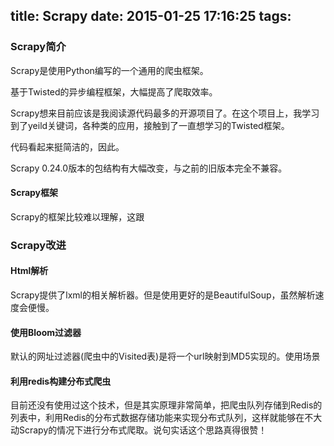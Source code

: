 title: Scrapy
date: 2015-01-25 17:16:25
tags:
---

### Scrapy简介

Scrapy是使用Python编写的一个通用的爬虫框架。

基于Twisted的异步编程框架，大幅提高了爬取效率。

Scrapy想来目前应该是我阅读源代码最多的开源项目了。在这个项目上，我学习到了yeild关键词，各种类的应用，接触到了一直想学习的Twisted框架。

代码看起来挺简洁的，因此。

Scrapy 0.24.0版本的包结构有大幅改变，与之前的旧版本完全不兼容。

#### Scrapy框架

Scrapy的框架比较难以理解，这跟

### Scrapy改进

#### Html解析

Scrapy提供了lxml的相关解析器。但是使用更好的是BeautifulSoup，虽然解析速度会便慢。

#### 使用Bloom过滤器

默认的网址过滤器(爬虫中的Visited表)是将一个url映射到MD5实现的。使用场景

#### 利用redis构建分布式爬虫

目前还没有使用过这个技术，但是其实原理非常简单，把爬虫队列存储到Redis的列表中，利用Redis的分布式数据存储功能来实现分布式队列，这样就能够在不大动Scrapy的情况下进行分布式爬取。说句实话这个思路真得很赞！

